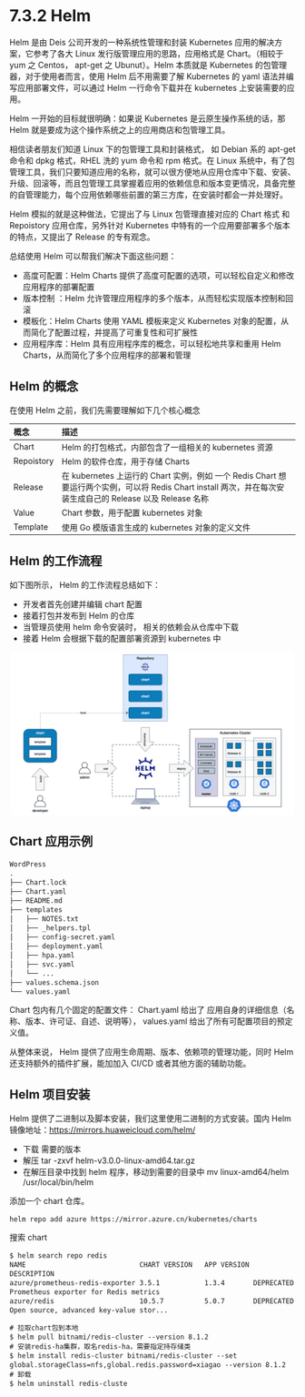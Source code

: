 # 7.3.2 Helm

Helm 是由 Deis 公司开发的一种系统性管理和封装 Kubernetes 应用的解决方案，它参考了各大 Linux 发行版管理应用的思路，应用格式是 Chart。（相较于 yum 之 Centos， apt-get 之 Ubunut）。Helm 本质就是 Kubernetes 的包管理器，对于使用者而言，使用 Helm 后不用需要了解 Kubernetes 的 yaml 语法并编写应用部署文件，可以通过 Helm 一行命令下载并在 kubernetes 上安装需要的应用。

Helm 一开始的目标就很明确：如果说 Kubernetes 是云原生操作系统的话，那 Helm 就是要成为这个操作系统之上的应用商店和包管理工具。


相信读者朋友们知道 Linux 下的包管理工具和封装格式， 如 Debian 系的 apt-get 命令和 dpkg 格式，RHEL 洗的 yum 命令和 rpm 格式。在 Linux 系统中，有了包管理工具，我们只要知道应用的名称，就可以很方便地从应用仓库中下载、安装、升级、回滚等，而且包管理工具掌握着应用的依赖信息和版本变更情况，具备完整的自管理能力，每个应用依赖哪些前置的第三方库，在安装时都会一并处理好。

Helm 模拟的就是这种做法，它提出了与 Linux 包管理直接对应的 Chart 格式 和 Repoistory 应用仓库，另外针对 Kubernetes 中特有的一个应用要部署多个版本的特点，又提出了 Release 的专有观念。


总结使用 Helm 可以帮我们解决下面这些问题：

- 高度可配置：Helm Charts 提供了高度可配置的选项，可以轻松自定义和修改应用程序的部署配置
- 版本控制 ：Helm 允许管理应用程序的多个版本，从而轻松实现版本控制和回滚
- 模板化：Helm Charts 使用 YAML 模板来定义 Kubernetes 对象的配置，从而简化了配置过程，并提高了可重复性和可扩展性
- 应用程序库：Helm 具有应用程序库的概念，可以轻松地共享和重用 Helm Charts，从而简化了多个应用程序的部署和管理

## Helm 的概念

在使用 Helm 之前，我们先需要理解如下几个核心概念

| 概念|描述|
|:--|:--|
|Chart|Helm 的打包格式，内部包含了一组相关的 kubernetes 资源|
|Repoistory| Helm 的软件仓库，用于存储 Charts |
|Release| 在 kubernetes 上运行的 Chart 实例，例如 一个 Redis Chart 想要运行两个实例，可以将 Redis Chart install 两次，并在每次安装生成自己的 Release 以及 Release 名称 |
|Value| Chart 参数，用于配置 kubernetes 对象|
| Template | 使用 Go 模版语言生成的 kubernetes 对象的定义文件 |

## Helm 的工作流程

如下图所示， Helm 的工作流程总结如下：

- 开发者首先创建并编辑 chart 配置
- 接着打包并发布到 Helm 的仓库
- 当管理员使用 helm 命令安装时， 相关的依赖会从仓库中下载
- 接着 Helm 会根据下载的配置部署资源到 kubernetes 中

<div  align="center">
	<img src="../assets/helm.webp" width = "500"  align=center />
</div>

## Chart 应用示例

```plain
WordPress
.
├── Chart.lock
├── Chart.yaml
├── README.md
├── templates
│   ├── NOTES.txt
│   ├── _helpers.tpl
│   ├── config-secret.yaml
│   ├── deployment.yaml
│   ├── hpa.yaml
│   ├── svc.yaml
│   └── ...
├── values.schema.json
└── values.yaml
```

Chart 包内有几个固定的配置文件： Chart.yaml 给出了 应用自身的详细信息（名称、版本、许可证、自述、说明等）， values.yaml 给出了所有可配置项目的预定义值。

从整体来说， Helm 提供了应用生命周期、版本、依赖项的管理功能，同时 Helm 还支持额外的插件扩展，能加加入 CI/CD 或者其他方面的辅助功能。


## Helm 项目安装

Helm 提供了二进制以及脚本安装，我们这里使用二进制的方式安装。国内 Helm 镜像地址：https://mirrors.huaweicloud.com/helm/


- 下载 需要的版本
- 解压 tar -zxvf helm-v3.0.0-linux-amd64.tar.gz 
- 在解压目录中找到 helm 程序，移动到需要的目录中 mv linux-amd64/helm /usr/local/bin/helm 

添加一个 chart 仓库。

```plain
helm repo add azure https://mirror.azure.cn/kubernetes/charts
```
搜索 chart

```plain
$ helm search repo redis
NAME                           	CHART VERSION	APP VERSION	DESCRIPTION                                       
azure/prometheus-redis-exporter	3.5.1        	1.3.4      	DEPRECATED Prometheus exporter for Redis metrics  
azure/redis                    	10.5.7       	5.0.7      	DEPRECATED Open source, advanced key-value stor...
```

```plain
# 拉取chart包到本地
$ helm pull bitnami/redis-cluster --version 8.1.2
# 安装redis-ha集群，取名redis-ha，需要指定持存储类
$ helm install redis-cluster bitnami/redis-cluster --set global.storageClass=nfs,global.redis.password=xiagao --version 8.1.2
# 卸载
$ helm uninstall redis-cluste
```